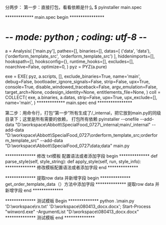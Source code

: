 分两步：
第一步：直接打包，看看依赖是什么
$ pyinstaller main.spec

************* main.spec begin ****************
# -*- mode: python ; coding: utf-8 -*-

a = Analysis(
    ['main.py'],
    pathex=[],
    binaries=[],
    datas=[
        ('data', 'data'),
        ('orderform_template_src', 'orderform_template_src')
    ],
    hiddenimports=[],
    hookspath=[],
    hooksconfig={},
    runtime_hooks=[],
    excludes=[],
    noarchive=False,
    optimize=0,
)
pyz = PYZ(a.pure)

exe = EXE(
    pyz,
    a.scripts,
    [],
    exclude_binaries=True,
    name='main',
    debug=False,
    bootloader_ignore_signals=False,
    strip=False,
    upx=True,
    console=True,
    disable_windowed_traceback=False,
    argv_emulation=False,
    target_arch=None,
    codesign_identity=None,
    entitlements_file=None,
)
coll = COLLECT(
    exe,
    a.binaries,
    a.datas,
    strip=False,
    upx=True,
    upx_exclude=[],
    name='main',
)
************* main.spec end ****************

第二步：用命令行，打包“第一步”所有生成了/_internal，把它放到main.py的同级目录下；这里是所有需要的依赖，
打包所有依赖
pyinstaller --onefile --add-data "D:\\workspace\\Abbott\\SpecialFood_0727\\_internal;main/_internal" --add-data "D:\\workspace\\Abbott\\SpecialFood_0727\\orderform_template_src;orderform_template_src" --add-data "D:\\workspace\\Abbott\\SpecialFood_0727\\data;data" main.py


************** 修改 txt模板 配置语法或者添加字段 begin **************
def parse_style(self, style_string):
def apply_style(self, run, style_info):
************** 修改模板配置语法或者添加字段 end **************

************** 提取row data 并新增字段 begin **************
get_order_template_data（）方法中添加字段
************** 提取row data 并新增字段 end **************

************** 测试模板 Begin **************
python .\main.py 'D:\workspace\rx.txt' 'D:\workspace\080413_docx.docx'; Start-Process "winword.exe" -ArgumentList "D:\workspace\080413_docx.docx"
************** 测试模板 end **************



